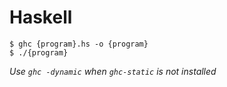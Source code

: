 # Haskell

```
$ ghc {program}.hs -o {program}
$ ./{program}
```
*Use `ghc -dynamic` when `ghc-static` is not installed*
